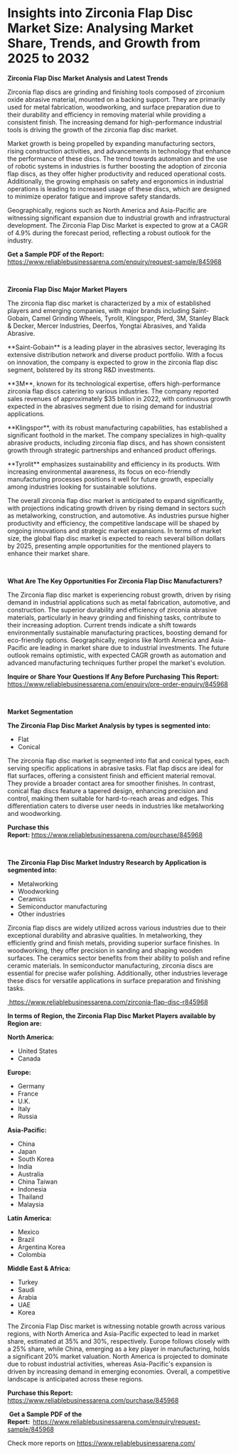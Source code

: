 <p><h1>Insights into Zirconia Flap Disc Market Size: Analysing Market Share, Trends, and Growth from 2025 to 2032</h1></p><p><strong>Zirconia Flap Disc Market Analysis and Latest Trends</strong></p>
<p><p>Zirconia flap discs are grinding and finishing tools composed of zirconium oxide abrasive material, mounted on a backing support. They are primarily used for metal fabrication, woodworking, and surface preparation due to their durability and efficiency in removing material while providing a consistent finish. The increasing demand for high-performance industrial tools is driving the growth of the zirconia flap disc market.</p><p>Market growth is being propelled by expanding manufacturing sectors, rising construction activities, and advancements in technology that enhance the performance of these discs. The trend towards automation and the use of robotic systems in industries is further boosting the adoption of zirconia flap discs, as they offer higher productivity and reduced operational costs. Additionally, the growing emphasis on safety and ergonomics in industrial operations is leading to increased usage of these discs, which are designed to minimize operator fatigue and improve safety standards.</p><p>Geographically, regions such as North America and Asia-Pacific are witnessing significant expansion due to industrial growth and infrastructural development. The Zirconia Flap Disc Market is expected to grow at a CAGR of 4.9% during the forecast period, reflecting a robust outlook for the industry.</p></p>
<p><strong>Get a Sample PDF of the Report:&nbsp;</strong> <a href="https://www.reliablebusinessarena.com/enquiry/request-sample/845968?utm_campaign=2279&utm_medium=2&utm_source=Github&utm_content=ia&utm_term=20022025&utm_id=zirconia-flap-disc">https://www.reliablebusinessarena.com/enquiry/request-sample/845968</a></p>
<p>&nbsp;</p>
<p><strong>Zirconia Flap Disc Major Market Players</strong></p>
<p><p>The zirconia flap disc market is characterized by a mix of established players and emerging companies, with major brands including Saint-Gobain, Camel Grinding Wheels, Tyrolit, Klingspor, Pferd, 3M, Stanley Black & Decker, Mercer Industries, Deerfos, Yongtai Abrasives, and Yalida Abrasive.</p><p>**Saint-Gobain** is a leading player in the abrasives sector, leveraging its extensive distribution network and diverse product portfolio. With a focus on innovation, the company is expected to grow in the zirconia flap disc segment, bolstered by its strong R&D investments.</p><p>**3M**, known for its technological expertise, offers high-performance zirconia flap discs catering to various industries. The company reported sales revenues of approximately $35 billion in 2022, with continuous growth expected in the abrasives segment due to rising demand for industrial applications.</p><p>**Klingspor**, with its robust manufacturing capabilities, has established a significant foothold in the market. The company specializes in high-quality abrasive products, including zirconia flap discs, and has shown consistent growth through strategic partnerships and enhanced product offerings.</p><p>**Tyrolit** emphasizes sustainability and efficiency in its products. With increasing environmental awareness, its focus on eco-friendly manufacturing processes positions it well for future growth, especially among industries looking for sustainable solutions.</p><p>The overall zirconia flap disc market is anticipated to expand significantly, with projections indicating growth driven by rising demand in sectors such as metalworking, construction, and automotive. As industries pursue higher productivity and efficiency, the competitive landscape will be shaped by ongoing innovations and strategic market expansions. In terms of market size, the global flap disc market is expected to reach several billion dollars by 2025, presenting ample opportunities for the mentioned players to enhance their market share.</p></p>
<p>&nbsp;</p>
<p><strong>What Are The Key Opportunities For Zirconia Flap Disc Manufacturers?</strong></p>
<p><p>The Zirconia flap disc market is experiencing robust growth, driven by rising demand in industrial applications such as metal fabrication, automotive, and construction. The superior durability and efficiency of zirconia abrasive materials, particularly in heavy grinding and finishing tasks, contribute to their increasing adoption. Current trends indicate a shift towards environmentally sustainable manufacturing practices, boosting demand for eco-friendly options. Geographically, regions like North America and Asia-Pacific are leading in market share due to industrial investments. The future outlook remains optimistic, with expected CAGR growth as automation and advanced manufacturing techniques further propel the market's evolution.</p></p>
<p><strong>Inquire or Share Your Questions If Any Before Purchasing This Report:</strong> <a href="https://www.reliablebusinessarena.com/enquiry/pre-order-enquiry/845968?utm_campaign=2279&utm_medium=2&utm_source=Github&utm_content=ia&utm_term=20022025&utm_id=zirconia-flap-disc">https://www.reliablebusinessarena.com/enquiry/pre-order-enquiry/845968</a></p>
<p>&nbsp;</p>
<p><strong>Market Segmentation</strong></p>
<p><strong>The Zirconia Flap Disc Market Analysis by types is segmented into:</strong></p>
<p><ul><li>Flat</li><li>Conical</li></ul></p>
<p><p>The zirconia flap disc market is segmented into flat and conical types, each serving specific applications in abrasive tasks. Flat flap discs are ideal for flat surfaces, offering a consistent finish and efficient material removal. They provide a broader contact area for smoother finishes. In contrast, conical flap discs feature a tapered design, enhancing precision and control, making them suitable for hard-to-reach areas and edges. This differentiation caters to diverse user needs in industries like metalworking and woodworking.</p></p>
<p><strong>Purchase this Report:&nbsp;</strong><a href="https://www.reliablebusinessarena.com/purchase/845968?utm_campaign=2279&utm_medium=2&utm_source=Github&utm_content=ia&utm_term=20022025&utm_id=zirconia-flap-disc">https://www.reliablebusinessarena.com/purchase/845968</a></p>
<p>&nbsp;</p>
<p><strong>The Zirconia Flap Disc Market Industry Research by Application is segmented into:</strong></p>
<p><ul><li>Metalworking</li><li>Woodworking</li><li>Ceramics</li><li>Semiconductor manufacturing</li><li>Other industries</li></ul></p>
<p><p>Zirconia flap discs are widely utilized across various industries due to their exceptional durability and abrasive qualities. In metalworking, they efficiently grind and finish metals, providing superior surface finishes. In woodworking, they offer precision in sanding and shaping wooden surfaces. The ceramics sector benefits from their ability to polish and refine ceramic materials. In semiconductor manufacturing, zirconia discs are essential for precise wafer polishing. Additionally, other industries leverage these discs for versatile applications in surface preparation and finishing tasks.</p></p>
<p><a href="https://www.reliablebusinessarena.com/zirconia-flap-disc-r845968?utm_campaign=2279&utm_medium=2&utm_source=Github&utm_content=ia&utm_term=20022025&utm_id=zirconia-flap-disc">&nbsp;https://www.reliablebusinessarena.com/zirconia-flap-disc-r845968</a></p>
<p><strong>In terms of Region, the Zirconia Flap Disc Market Players available by Region are:</strong></p>
<p>
    <p> <strong> North America: </strong>
        <ul>
            <li>United States</li>
            <li>Canada</li>
        </ul>
        </p> 
    <p> <strong> Europe: </strong>
        <ul>
            <li>Germany</li>
            <li>France</li>
            <li>U.K.</li>
            <li>Italy</li>
            <li>Russia</li>
        </ul>
        </p> 
    <p> <strong> Asia-Pacific: </strong>
        <ul>
            <li>China</li>
            <li>Japan</li>
            <li>South Korea</li>
            <li>India</li>
            <li>Australia</li>
            <li>China Taiwan</li>
            <li>Indonesia</li>
            <li>Thailand</li>
            <li>Malaysia</li>
        </ul>
        </p> 
    <p> <strong> Latin America: </strong>
        <ul>
            <li>Mexico</li>
            <li>Brazil</li>
            <li>Argentina Korea</li>
            <li>Colombia</li>
        </ul>
        </p> 
    <p> <strong> Middle East & Africa: </strong>
        <ul>
            <li>Turkey</li>
            <li>Saudi</li>
            <li>Arabia</li>
            <li>UAE</li>
            <li>Korea</li>
        </ul>
    </p>
    </p>
<p><p>The Zirconia Flap Disc market is witnessing notable growth across various regions, with North America and Asia-Pacific expected to lead in market share, estimated at 35% and 30%, respectively. Europe follows closely with a 25% share, while China, emerging as a key player in manufacturing, holds a significant 20% market valuation. North America is projected to dominate due to robust industrial activities, whereas Asia-Pacific's expansion is driven by increasing demand in emerging economies. Overall, a competitive landscape is anticipated across these regions.</p></p>
<p><strong>Purchase this Report: </strong><a href="https://www.reliablebusinessarena.com/purchase/845968?utm_campaign=2279&utm_medium=2&utm_source=Github&utm_content=ia&utm_term=20022025&utm_id=zirconia-flap-disc">https://www.reliablebusinessarena.com/purchase/845968</a></p>
<p>&nbsp;<strong>Get a Sample PDF of the Report:&nbsp;&nbsp;</strong><a href="https://www.reliablebusinessarena.com/enquiry/request-sample/845968?utm_campaign=2279&utm_medium=2&utm_source=Github&utm_content=ia&utm_term=20022025&utm_id=zirconia-flap-disc">https://www.reliablebusinessarena.com/enquiry/request-sample/845968</a></p>
<p><strong></strong></p>
<p>Check more reports on <a href="https://www.reliablebusinessarena.com/?utm_campaign=2279&utm_medium=2&utm_source=Github&utm_content=ia&utm_term=20022025&utm_id=zirconia-flap-disc">https://www.reliablebusinessarena.com/</a></p>